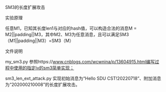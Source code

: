 SM3的长度扩展攻击

实验原理

任意M1，已知其长度len1与对应的hash值，可以构造合法的消息M = M2||padding||M3，其中M2、M3为任意消息，且可以满足SM3（M1||padding||M3）=SM3（M）

文件说明

my_sm3.py 参照https://www.cnblogs.com/wcwnina/p/13604915.html编写过程中使用的指定iv的sm3简单实现；

sm3_len_ext_attack.py 实现初始消息为“Hello SDU CST!20220718”、附加消息为“202000210008”的长度扩展攻击。
